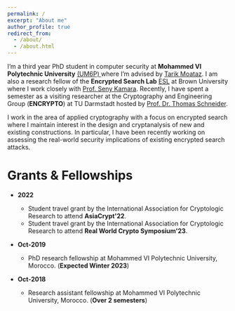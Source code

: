 ```yaml
---
permalink: /
excerpt: "About me"
author_profile: true
redirect_from:
  - /about/
  - /about.html
---
```



I’m a third year PhD student in computer security at __Mohammed VI Polytechnic University__ [(UM6P) ](https://www.um6p-cs.ma/en/research/) where I’m advised by [Tarik Moataz](https://tarikmoataz.com/).
I am also a research fellow of the __Encrypted Search Lab__ [ESL](https://esl.cs.brown.edu/) at Brown University where I work closely with [Prof. Seny Kamara](https://cs.brown.edu/people/seny/). 
Recently, I have spent a semester as a visiting researcher at the Cryptography and Engineering Group (__ENCRYPTO__) at TU Darmstadt hosted by [Prof. Dr. Thomas Schneider](https://www.encrypto.cs.tu-darmstadt.de/team_encrypto/thomas_schneider/index.en.jsp).

I work in the area of applied cryptography with a focus on encrypted search where I maintain interest in the design and cryptanalysis of new and existing constructions. 
In particular, I have been recently working on assessing the real-world security implications of existing encrypted search attacks.



Grants & Fellowships 
======
* **2022**
  * Student travel grant by the International Association for Cryptologic Research to attend **AsiaCrypt'22**.
  * Student travel grant by the International Association for Cryptologic Research to attend **Real World Crypto Symposium'23**.

* **Oct-2019**
  * PhD research fellowship at Mohammed VI Polytechnic University, Morocco. (**Expected Winter 2023**)

* **Oct-2018**
  * Research assistant fellowship at Mohammed VI Polytechnic University, Morocco. (**Over 2 semesters**)
